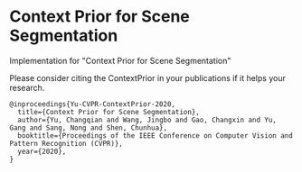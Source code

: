 # Context Prior for Scene Segmentation
Implementation for "Context Prior for Scene Segmentation"


Please consider citing the ContextPrior in your publications if it helps your research. 
```
@inproceedings{Yu-CVPR-ContextPrior-2020,
  title={Context Prior for Scene Segmentation},
  author={Yu, Changqian and Wang, Jingbo and Gao, Changxin and Yu, Gang and Sang, Nong and Shen, Chunhua},
  booktitle={Proceedings of the IEEE Conference on Computer Vision and Pattern Recognition (CVPR)},
  year={2020},
}
```
